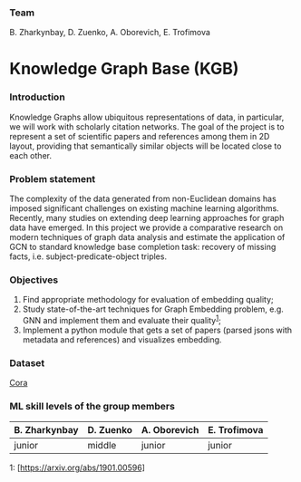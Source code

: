 ### Team

B. Zharkynbay, D. Zuenko, A. Oborevich, E. Trofimova

# Knowledge Graph Base (KGB)

### Introduction

Knowledge Graphs allow ubiquitous representations of data, in particular, we will work with scholarly citation networks. The goal of the project is to represent a set of scientific papers and references among them in 2D layout, providing that semantically similar objects will be located close to each other.

### Problem statement

The complexity of the data generated from non-Euclidean domains has imposed significant challenges on existing machine learning algorithms. Recently, many studies on extending deep learning approaches for graph data have emerged. In this project we provide a comparative research on modern techniques of graph data analysis and estimate the application of GCN to standard knowledge base completion task: recovery of missing facts, i.e. subject-predicate-object triples.

### Objectives

1. Find appropriate methodology for evaluation of embedding quality;
2. Study state-of-the-art techniques for Graph Embedding problem, e.g. GNN and implement them and evaluate their quality<sup>[1](#myfootnote1)</sup>;
3. Implement a python module that gets a set of papers (parsed jsons with metadata and references) and visualizes embedding.

### Dataset

[Cora](https://relational.fit.cvut.cz/dataset/CORA)

### ML skill levels of the group members

|B. Zharkynbay   |D. Zuenko   |A. Oborevich   |E. Trofimova   |
| ------------ | ------------ | ------------ | ------------ |
|junior    |middle   | junior   |junior    |


<a name="myfootnote1">1</a>: [https://arxiv.org/abs/1901.00596]
